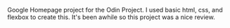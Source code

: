 Google Homepage project for the Odin Project. I used basic html, css, and flexbox to create this. It's been awhile so this project was a nice review.
